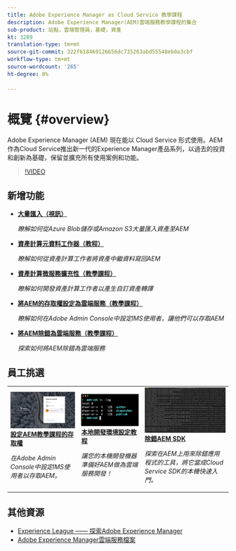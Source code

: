 ```yaml
---
title: Adobe Experience Manager as Cloud Service 教學課程
description: Adobe Experience Manager(AEM)雲端服務教學課程的集合
sub-product: 站點，雲端管理員，基礎，資產
kt: 3289
translation-type: tm+mt
source-git-commit: 322f618469126656dc735263abd55548eb0a3cbf
workflow-type: tm+mt
source-wordcount: '265'
ht-degree: 8%

---
```



# 概覽 {#overview}

Adobe Experience Manager (AEM) 現在能以 Cloud Service 形式使用。AEM作為Cloud Service推出新一代的Experience Manager產品系列，以過去的投資和創新為基礎，保留並擴充所有使用案例和功能。

>[!VIDEO](https://video.tv.adobe.com/v/31085/?quality=12&learn=on)

## 新增功能

* **[大量匯入（視訊）](./migration/bulk-import.md)**

   *瞭解如何從Azure Blob儲存或Amazon S3大量匯入資產至AEM*

* **[資產計算元資料工作器（教程）](./asset-compute/advanced/metadata.md)**

   *瞭解如何從資產計算工作者將資產中繼資料寫回AEM*

* **[資產計算微服務擴充性（教學課程）](./asset-compute/overview.md)**

   *瞭解如何開發資產計算工作者以產生自訂資產轉譯*

* **[將AEM的存取權設定為雲端服務（教學課程）](./accessing/overview.md)**

   *瞭解如何在Adobe Admin Console中設定IMS使用者，讓他們可以存取AEM*

* **[將AEM除錯為雲端服務（教學課程）](./debugging/cloud-service/overview.md)**

   *探索如何將AEM除錯為雲端服務*

## 員工挑選

<table>
   <td>
      <a href="./accessing/overview.md">
      <img alt="將AEM的存取權設定為雲端服務" src="./assets/overview/staff-pick__accessing.png"/>
      </a>
      <div>
         <a href="./accessing/overview.md">
         <strong>設定AEM教學課程的存取權</strong>
         </a>
      </div>
      <p>
         <em>在Adobe Admin Console中設定IMS使用者以存取AEM。</em>
      <p>
   </td>   
   <td>
      <a href="./local-development-environment/overview.md">
      <img alt="本地開發環境設定教程" src="./assets/overview/staff-pick__local-development-environment-set-up.png"/>
      </a>
      <div>
         <a href="./local-development-environment/overview.md">
         <strong>本地開發環境設定教程</strong>
         </a>
      </div>
      <p>
         <em>讓您的本機開發機器準備好AEM做為雲端服務開發！</em>
      <p>
   </td>   
   <td>
      <a href="./debugging/aem-sdk-local-quickstart/overview.md">
      <img alt="除錯AEM SDK的本機快速入門" src="./assets/overview/staff-pick__debugging.png"/>
      </a>
      <div>
         <a href="./debugging/aem-sdk-local-quickstart/overview.md">
         <strong>除錯AEM SDK</strong>
         </a>
      </div>
      <p>
         <em>探索在AEM上用來除錯應用程式的工具，將它當成Cloud Service SDK的本機快速入門。</em>
      <p>
   </td>
</table>

## 其他資源

* [Experience League —— 探索Adobe Experience Manager](https://experienceleague.adobe.com/#recommended/solutions/experience-manager)
* [Adobe Experience Manager雲端服務檔案](https://docs.adobe.com/content/help/en/experience-manager-cloud-service/landing/home.html)
